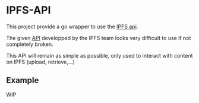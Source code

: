 # IPFS-API

This project provide a go wrapper to use the [IPFS api](https://docs.ipfs.tech/reference/kubo/rpc/#getting-started).

The given [API](https://pkg.go.dev/github.com/ipfs/kubo/client/rpc) developped by the IPFS team looks very difficult to use if not completely broken.

This API will remain as simple as possible, only used to interact with content on IPFS (upload, retrieve,...)

## Example
WIP
